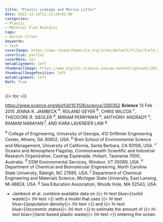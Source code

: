 ```yaml
---
title: "Plastic Leakage and Marine Litter"
date: 2021-12-14T12:13:29+01:00
categories:
- Plastic
- Material Flow Analysis
tags:
- marine litter
keywords:
- tech
coverImage: https://www.researchamerica.org/sites/default/files/field_news_main_image/AAAS%20Science%202018.jpg
coverSize: partial
coverMeta: out
metaAlignment: left
thumbnailImage: https://www.digital-science.com/wp-content/uploads/2017/03/tumblr_inline_onemlhvtDL1qk1s0s_1280.png
thumbnailImagePosition: left
metaAlignment: left
Math: True
---
```


<!--more-->

{{< toc >}}

https://www.science.org/doi/full/10.1126/science.1260352
***Science***
13 Feb 2015
JENNA R. JAMBECK $^a$, ROLAND GEYER $^b$, CHRIS WILCOX $^c$, THEODORE R. SIEGLER $^d$, MIRIAM PERRYMAN $^a$, ANTHONY ANDRADY $^e$, RAMANI NARAYAN $^f$, AND KARA LAVENDER LAW $^g$

$^a$ College of Engineering, University of Georgia, 412 Driftmier Engineering Center, Athens, GA 30602, USA.
$^b$ Bren School of Environmental Science and Management, University of California, Santa Barbara, CA 93106, USA.
$^c$ Oceans and Atmosphere Flagship, Commonwealth Scientific and Industrial Research Organization, Castray Esplanade, Hobart, Tasmania 7000, Australia.
$^d$ DSM Environmental Services, Windsor, VT 05089, USA.
$^e$ Department of Chemical and Biomolecular Engineering, North Carolina State University, Raleigh, NC 27695, USA.
$^f$ Department of Chemical Engineering and Materials Science, Michigan State University, East Lansing, MI 48824, USA.
$^g$ Sea Education Association, Woods Hole, MA 02543, USA.

* Jambeck et al. combine available data on {{< hl-text blue>}}solid waste{{< /hl-text >}} with a model that uses {{< hl-text blue>}}population density{{< /hl-text >}} and {{< hl-text blue>}}economic status{{< /hl-text >}} to estimate the amount of {{< hl-text blue>}}land-based plastic waste{{< /hl-text >}} entering the ocean.
